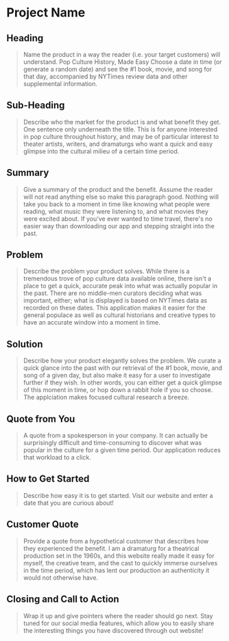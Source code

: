 # Project Name #

<!--
> This material was originally posted [here](http://www.quora.com/What-is-Amazons-approach-to-product-development-and-product-management). It is reproduced here for posterities sake.

There is an approach called "working backwards" that is widely used at Amazon. They work backwards from the customer, rather than starting with an idea for a product and trying to bolt customers onto it. While working backwards can be applied to any specific product decision, using this approach is especially important when developing new products or features.

For new initiatives a product manager typically starts by writing an internal press release announcing the finished product. The target audience for the press release is the new/updated product's customers, which can be retail customers or internal users of a tool or technology. Internal press releases are centered around the customer problem, how current solutions (internal or external) fail, and how the new product will blow away existing solutions.

If the benefits listed don't sound very interesting or exciting to customers, then perhaps they're not (and shouldn't be built). Instead, the product manager should keep iterating on the press release until they've come up with benefits that actually sound like benefits. Iterating on a press release is a lot less expensive than iterating on the product itself (and quicker!).

If the press release is more than a page and a half, it is probably too long. Keep it simple. 3-4 sentences for most paragraphs. Cut out the fat. Don't make it into a spec. You can accompany the press release with a FAQ that answers all of the other business or execution questions so the press release can stay focused on what the customer gets. My rule of thumb is that if the press release is hard to write, then the product is probably going to suck. Keep working at it until the outline for each paragraph flows.

Oh, and I also like to write press-releases in what I call "Oprah-speak" for mainstream consumer products. Imagine you're sitting on Oprah's couch and have just explained the product to her, and then you listen as she explains it to her audience. That's "Oprah-speak", not "Geek-speak".

Once the project moves into development, the press release can be used as a touchstone; a guiding light. The product team can ask themselves, "Are we building what is in the press release?" If they find they're spending time building things that aren't in the press release (overbuilding), they need to ask themselves why. This keeps product development focused on achieving the customer benefits and not building extraneous stuff that takes longer to build, takes resources to maintain, and doesn't provide real customer benefit (at least not enough to warrant inclusion in the press release).
 -->

## Heading ##
  > Name the product in a way the reader (i.e. your target customers) will understand.
  > Pop Culture History, Made Easy
  > Choose a date in time (or generate a random date) and see the #1 book, movie, and song for that day, accompanied by NYTimes review data and other supplemental information.

## Sub-Heading ##
  > Describe who the market for the product is and what benefit they get. One sentence only underneath the title.
  > This is for anyone interested in pop culture throughout history, and may be of particular interest to theater artists, writers, and dramaturgs who want a quick and easy glimpse into the cultural milieu of a certain time period.

## Summary ##
  > Give a summary of the product and the benefit. Assume the reader will not read anything else so make this paragraph good.
  > Nothing will take you back to a moment in time like knowing what people were reading, what music they were listening to, and what movies they were excited about. If you've ever wanted to time travel, there's no easier way than downloading our app and stepping straight into the past.

## Problem ##
  > Describe the problem your product solves.
  > While there is a tremendous trove of pop culture data available online, there isn't a place to get a quick, accurate peak into what was actually popular in the past. There are no middle-men curators deciding what was important, either; what is displayed is based on NYTimes data as recorded on these dates. This application makes it easier for the general populace as well as cultural historians and creative types to have an accurate window into a moment in time.

## Solution ##
  > Describe how your product elegantly solves the problem.
  > We curate a quick glance into the past with our retrieval of the #1 book, movie, and song of a given day, but also make it easy for a user to investigate further if they wish. In other words, you can either get a quick glimpse of this moment in time, or hop down a rabbit hole if you so choose. The applciation makes focused cultural research a breeze.

## Quote from You ##
  > A quote from a spokesperson in your company.
  > It can actually be surprisingly difficult and time-consuming to discover what was popular in the culture for a given time period. Our application reduces that workload to a click.

## How to Get Started ##
  > Describe how easy it is to get started.
  > Visit our website and enter a date that you are curious about!

## Customer Quote ##
  > Provide a quote from a hypothetical customer that describes how they experienced the benefit.
  > I am a dramaturg for a theatrical production set in the 1960s, and this website really made it easy for myself, the creative team, and the cast to quickly immerse ourselves in the time period, which has lent our production an authenticity it would not otherwise have.

## Closing and Call to Action ##
  > Wrap it up and give pointers where the reader should go next.
  > Stay tuned for our social media features, which allow you to easily share the interesting things you have discovered through out website!